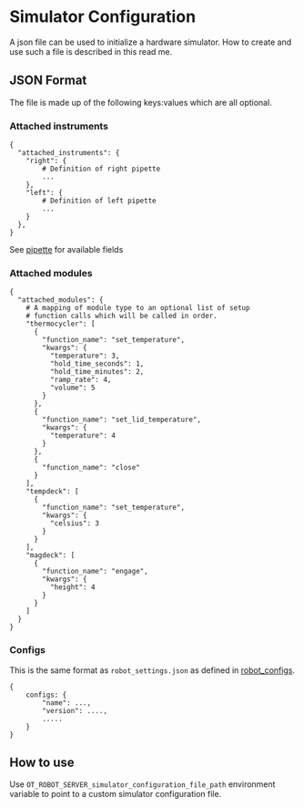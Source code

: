 # Simulator Configuration

A json file can be used to initialize a hardware simulator. How to create and use such a file is described in this read me.

## JSON Format

The file is made up of the following keys:values which are all optional.

### Attached instruments

```
{
  "attached_instruments": {
    "right": {
        # Definition of right pipette
        ...
    },
    "left": {
        # Definition of left pipette
        ...
    }
  },
}
```

See [pipette](../../api/src/opentrons/config/pipette_config.py) for available fields

### Attached modules
```
{
  "attached_modules": {
    # A mapping of module type to an optional list of setup 
    # function calls which will be called in order.
    "thermocycler": [
      {
        "function_name": "set_temperature",
        "kwargs": {
          "temperature": 3,
          "hold_time_seconds": 1,
          "hold_time_minutes": 2,
          "ramp_rate": 4,
          "volume": 5
        }
      },
      {
        "function_name": "set_lid_temperature",
        "kwargs": {
          "temperature": 4
        }
      },
      {
        "function_name": "close"
      }
    ],
    "tempdeck": [
      {
        "function_name": "set_temperature",
        "kwargs": {
          "celsius": 3
        }
      }
    ],
    "magdeck": [
      {
        "function_name": "engage",
        "kwargs": {
          "height": 4
        }
      }
    ]
  }
}
```

### Configs

This is the same format as `robot_settings.json` as defined in [robot_configs](../../api/src/opentrons/config/robot_configs.py).

```
{
    configs: {
        "name": ...,
        "version": ....,
        ..... 
    }
}
```

## How to use

Use `OT_ROBOT_SERVER_simulator_configuration_file_path` environment variable to point to a custom simulator configuration file. 